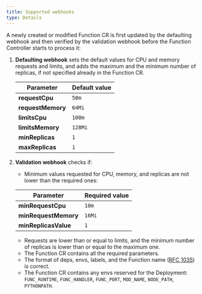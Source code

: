 ```yaml
---
title: Supported webhooks
type: Details
---
```


A newly created or modified Function CR is first updated by the defaulting webhook and then verified by the validation webhook before the Function Controller starts to process it:

1. **Defaulting webhook** sets the default values for CPU and memory requests and limits, and adds the maximum and the minimum number of replicas, if not specified already in the Function CR.

   | Parameter         | Default value |
   | ----------------- | ------------- |
   | **requestCpu**    | `50m`         |
   | **requestMemory** | `64Mi`        |
   | **limitsCpu**     | `100m`        |
   | **limitsMemory**  | `128Mi`       |
   | **minReplicas**   | `1`           |
   | **maxReplicas**   | `1`           |

2. **Validation webhook** checks if:

   - Minimum values requested for CPU, memory, and replicas are not lower than the required ones:

   | Parameter            | Required value |
   | -------------------- | -------------- |
   | **minRequestCpu**    | `10m`          |
   | **minRequestMemory** | `16Mi`         |
   | **minReplicasValue** | `1`            |

   - Requests are lower than or equal to limits, and the minimum number of replicas is lower than or equal to the maximum one.
   - The Function CR contains all the required parameters.
   - The format of deps, envs, labels, and the Function name ([RFC 1035](https://tools.ietf.org/html/rfc1035)) is correct.
   - The Function CR contains any envs reserved for the Deployment: `FUNC_RUNTIME`, `FUNC_HANDLER`, `FUNC_PORT`, `MOD_NAME`, `NODE_PATH`, `PYTHONPATH`.

